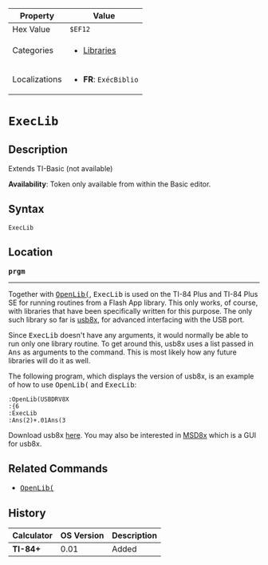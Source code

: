 | Property      | Value |
|---------------|-------|
| Hex Value     | `$EF12`|
| Categories    | <ul><li>[Libraries](<../categories/Libraries.md>)</li></ul> |
| Localizations | <ul><li><b>FR</b>: `ExécBiblio`</li></ul> |

# `ExecLib`

## Description
Extends TI-Basic (not available)


<b>Availability</b>: Token only available from within the Basic editor.

## Syntax
`ExecLib`

## Location
<tt><kbd><b>prgm</b></kbd></tt>
<hr>

Together with <tt><a href="OpenLib(.md">OpenLib(</a></tt>, <tt>ExecLib</tt> is used on the TI-84 Plus and TI-84 Plus SE for running routines from a Flash App library. This only works, of course, with libraries that have been specifically written for this purpose. The only such library so far is [usb8x](http://usb8x.sourceforge.net/), for advanced interfacing with the USB port.

Since <tt>ExecLib</tt> doesn't have any arguments, it would normally be able to run only one library routine. To get around this, usb8x uses a list passed in <tt>Ans</tt> as arguments to the command. This is most likely how any future libraries will do it as well.

The following program, which displays the version of usb8x, is an example of how to use <tt>OpenLib(</tt> and <tt>ExecLib</tt>:

```ti-basic
:OpenLib(USBDRV8X
:{6
:ExecLib
:Ans(2)+.01Ans(3
```

Download usb8x [here](http://usb8x.sourceforge.net/). You may also be interested in [MSD8x](local--files/execlib/MSD8x.zip) which is a GUI for usb8x.

## Related Commands

*   <tt><a href="OpenLib(.md">OpenLib(</a></tt>

## History
| Calculator | OS Version | Description |
|------------|------------|-------------|
| <b>TI-84+</b> | 0.01 | Added |


